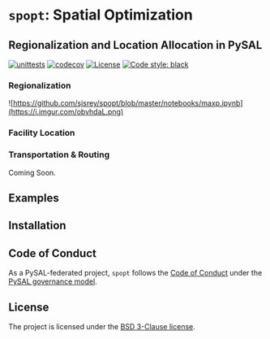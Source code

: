 # `spopt`: Spatial Optimization

## Regionalization and Location Allocation in PySAL

[![unittests](https://github.com/pysal/spopt/workflows/.github/workflows/unittests.yml/badge.svg)](https://github.com/pysal/spopt/actions?query=workflow%3A.github%2Fworkflows%2Funittests.yml)
[![codecov](https://codecov.io/gh/pysal/spopt/branch/master/graph/badge.svg)](https://codecov.io/gh/pysal/spopt)
[![License](https://img.shields.io/badge/License-BSD%203--Clause-blue.svg)](https://opensource.org/licenses/BSD-3-Clause)
[![Code style: black](https://img.shields.io/badge/code%20style-black-000000.svg)](https://github.com/psf/black)

### Regionalization

![https://github.com/sjsrey/spopt/blob/master/notebooks/maxp.ipynb](https://i.imgur.com/obvhdaL.png)

### Facility Location


### Transportation & Routing

Coming Soon.


## Examples


## Installation


## Code of Conduct

As a PySAL-federated project, `spopt` follows the [Code of Conduct](https://github.com/pysal/governance/blob/master/conduct/code_of_conduct.rst) under the [PySAL governance model](https://github.com/pysal/governance).


## License

The project is licensed under the [BSD 3-Clause license](https://github.com/pysal/spopt/blob/master/LICENSE.txt).
